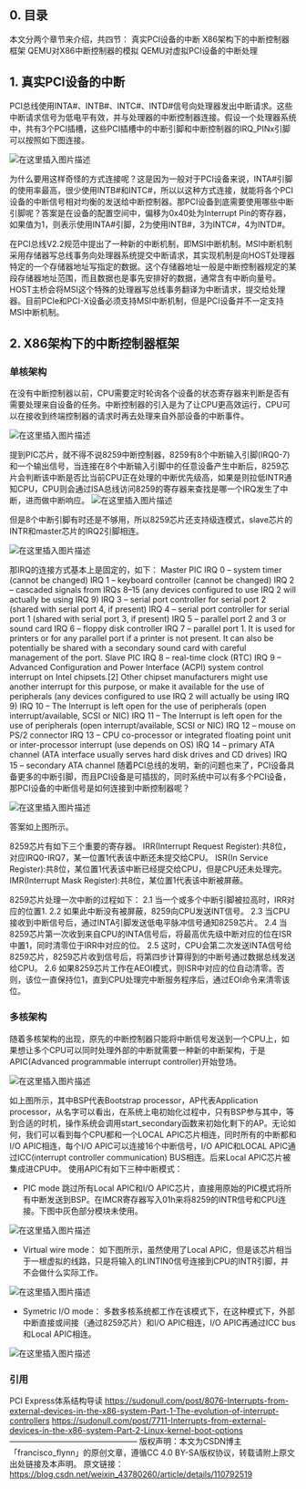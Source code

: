 ## 0. 目录
本文分两个章节来介绍，共四节：
真实PCI设备的中断
X86架构下的中断控制器框架
QEMU对X86中断控制器的模拟
QEMU对虚拟PCI设备的中断处理

## 1. 真实PCI设备的中断
PCI总线使用INTA#、INTB#、INTC#、INTD#信号向处理器发出中断请求。这些中断请求信号为低电平有效，并与处理器的中断控制器连接。假设一个处理器系统中，共有3个PCI插槽，这些PCI插槽中的中断引脚和中断控制器的IRQ_PINx引脚可以按照如下图连接。

![在这里插入图片描述](pic/20201207101611623.jpeg)

为什么要用这样奇怪的方式连接呢？这是因为一般对于PCI设备来说，INTA#引脚的使用率最高，很少使用INTB#和INTC#，所以以这种方式连接，就能将各个PCI设备的中断信号相对均衡的发送给中断控制器。那PCI设备到底需要使用哪些中断引脚呢？答案是在设备的配置空间中，偏移为0x40处为Interrupt Pin的寄存器，如果值为1，则表示使用INTA#引脚，2为使用INTB#，3为INTC#，4为INTD#。

在PCI总线V2.2规范中提出了一种新的中断机制，即MSI中断机制。MSI中断机制采用存储器写总线事务向处理器系统提交中断请求，其实现机制是向HOST处理器特定的一个存储器地址写指定的数据。这个存储器地址一般是中断控制器规定的某段存储器地址范围，而且数据也是事先安排好的数据，通常含有中断向量号。HOST主桥会将MSI这个特殊的处理器写总线事务翻译为中断请求，提交给处理器。目前PCIe和PCI-X设备必须支持MSI中断机制，但是PCI设备并不一定支持MSI中断机制。

## 2. X86架构下的中断控制器框架
### 单核架构
在没有中断控制器以前，CPU需要定时轮询各个设备的状态寄存器来判断是否有需要处理来自设备的任务。中断控制器的引入是为了让CPU更高效运行，CPU可以在接收到终端控制器的请求时再去处理来自外部设备的中断事件。



![在这里插入图片描述](pic/70.png)

提到PIC芯片，就不得不说8259中断控制器，8259有8个中断输入引脚(IRQ0-7)和一个输出信号，当连接在8个中断输入引脚中的任意设备产生中断后，8259芯片会判断该中断是否比当前CPU正在处理的中断优先级高，如果是则拉低INTR通知CPU，CPU则会通过ISA总线访问8259的寄存器来查找是哪一个IRQ发生了中断，进而做中断响应。
![在这里插入图片描述](pic/1690217384374-27.png)

但是8个中断引脚有时还是不够用，所以8259芯片还支持级连模式，slave芯片的INTR和master芯片的IRQ2引脚相连。

![在这里插入图片描述](pic/1690217404049-30.png)

那IRQ的连接方式基本上是固定的，如下：
Master PIC
IRQ 0 – system timer (cannot be changed)
IRQ 1 – keyboard controller (cannot be changed)
IRQ 2 – cascaded signals from IRQs 8–15 (any devices configured to use IRQ 2 will actually be using IRQ 9)
IRQ 3 – serial port controller for serial port 2 (shared with serial port 4, if present)
IRQ 4 – serial port controller for serial port 1 (shared with serial port 3, if present)
IRQ 5 – parallel port 2 and 3 or sound card
IRQ 6 – floppy disk controller
IRQ 7 – parallel port 1. It is used for printers or for any parallel port if a printer is not present. It can also be potentially be shared with a secondary sound card with careful management of the port.
Slave PIC
IRQ 8 – real-time clock (RTC)
IRQ 9 – Advanced Configuration and Power Interface (ACPI) system control interrupt on Intel chipsets.[2] Other chipset manufacturers might use another interrupt for this purpose, or make it available for the use of peripherals (any devices configured to use IRQ 2 will actually be using IRQ 9)
IRQ 10 – The Interrupt is left open for the use of peripherals (open interrupt/available, SCSI or NIC)
IRQ 11 – The Interrupt is left open for the use of peripherals (open interrupt/available, SCSI or NIC)
IRQ 12 – mouse on PS/2 connector
IRQ 13 – CPU co-processor or integrated floating point unit or inter-processor interrupt (use depends on OS)
IRQ 14 – primary ATA channel (ATA interface usually serves hard disk drives and CD drives)
IRQ 15 – secondary ATA channel
随着PCI总线的发明，新的问题也来了，PCI设备具备更多的中断引脚，而且PCI设备是可插拔的，同时系统中可以有多个PCI设备，那PCI设备的中断信号是如何连接到中断控制器呢？

![在这里插入图片描述](pic/1690217449498-33.png)

答案如上图所示。

8259芯片有如下三个重要的寄存器。
IRR(Interrupt Request Register):共8位，对应IRQ0-IRQ7，某一位置1代表该中断还未提交给CPU。
ISR(In Service Register):共8位，某位置1代表该中断已经提交给CPU，但是CPU还未处理完。
IMR(Interrupt Mask Register):共8位，某位置1代表该中断被屏蔽。

8259芯片处理一次中断的过程如下：
2.1 当一个或多个中断引脚被拉高时，IRR对应的位置1.
2.2 如果此中断没有被屏蔽，8259向CPU发送INT信号。
2.3 当CPU接收到中断信号后，通过INTA引脚发送低电平脉冲信号通知8259芯片。
2.4 当8259芯片第一次收到来自CPU的INTA信号后，将最高优先级中断对应的位在ISR中置1，同时清零位于IRR中对应的位。
2.5 这时，CPU会第二次发送INTA信号给8259芯片，8259芯片收到信号后，将第四步计算得到的中断号通过数据总线发送给CPU。
2.6 如果8259芯片工作在AEOI模式，则ISR中对应的位自动清零。否则，该位一直保持位1，直到CPU处理完中断服务程序后，通过EOI命令来清零该位。

### 多核架构

随着多核架构的出现，原先的中断控制器只能将中断信号发送到一个CPU上，如果想让多个CPU可以同时处理外部的中断就需要一种新的中断架构，于是APIC(Advanced programmable interrupt controller)开始登场。

![在这里插入图片描述](pic/1690217529005-36.png)

如上图所示，其中BSP代表Bootstrap processor，AP代表Application processor，从名字可以看出，在系统上电初始化过程中，只有BSP参与其中，等到合适的时机，操作系统会调用start_secondary函数来初始化剩下的AP。无论如何，我们可以看到每个CPU都和一个LOCAL APIC芯片相连，同时所有的中断都和I/O APIC相连，每个I/O APIC可以连接16个中断信号，I/O APIC和LOCAL APIC通过ICC(interrupt controller communication) BUS相连。后来Local APIC芯片被集成进CPU中。
使用APIC有如下三种中断模式：
+ PIC mode
跳过所有Local APIC和I/O APIC芯片，直接用原始的PIC模式将所有中断发送到BSP。在IMCR寄存器写入01h来将8259的INTR信号和CPU连接。下图中灰色部分模块未使用。


![在这里插入图片描述](pic/1690217565825-39.png)

+ Virtual wire mode：
如下图所示，虽然使用了Local APIC，但是该芯片相当于一根虚拟的线路，只是将输入的LINTIN0信号连接到CPU的INTR引脚，并不会做什么实际工作。

![在这里插入图片描述](pic/1690217586195-42.png)

+ Symetric I/O mode：
多数多核系统都工作在该模式下，在这种模式下，外部中断直接或间接（通过8259芯片）和I/O APIC相连，I/O APIC再通过ICC bus和Local APIC相连。

![在这里插入图片描述](pic/1690217606671-45.png)

### 引用

PCI Express体系结构导读
https://sudonull.com/post/8076-Interrupts-from-external-devices-in-the-x86-system-Part-1-The-evolution-of-interrupt-controllers
https://sudonull.com/post/7711-Interrupts-from-external-devices-in-the-x86-system-Part-2-Linux-kernel-boot-options
————————————————
版权声明：本文为CSDN博主「francisco_flynn」的原创文章，遵循CC 4.0 BY-SA版权协议，转载请附上原文出处链接及本声明。
原文链接：https://blog.csdn.net/weixin_43780260/article/details/110792519
